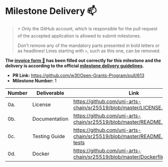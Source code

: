 # Milestone Delivery :mailbox:

> ⚡ Only the GitHub account, which is responsible for the pull request of the accepted application is allowed to submit milestones. 
> 
> Don't remove any of the mandatory parts presented in bold letters or as headlines! Lines starting with `>`, such as this one, can be removed.

**The [invoice form :pencil:](https://docs.google.com/forms/d/e/1FAIpQLSfmNYaoCgrxyhzgoKQ0ynQvnNRoTmgApz9NrMp-hd8mhIiO0A/viewform) has been filled out correctly for this milestone and the delivery is according to the official [milestone delivery guidelines](https://github.com/w3f/Grants-Program/blob/master/docs/milestone-deliverables-guidelines.md).**  

* **PR Link:** https://github.com/w3f/Open-Grants-Program/pull/613
* **Milestone Number:** 1

| Number | Deliverable   | Link                                                                          | Notes |
| ------ | ------------- | ----------------------------------------------------------------------------- | ----- |
| 0a.    | License       | https://github.com/uni-arts-chain/sr25519/blob/master/LICENSE.txt             |       |
| 0b.    | Documentation | https://github.com/uni-arts-chain/sr25519/blob/master/README.md#usage         |       |
| 0c.    | Testing Guide | https://github.com/uni-arts-chain/sr25519/blob/master/README.md#running-tests |       |
| 0d.    | Docker        | https://github.com/uni-arts-chain/sr25519/blob/master/Dockerfile              |       |

